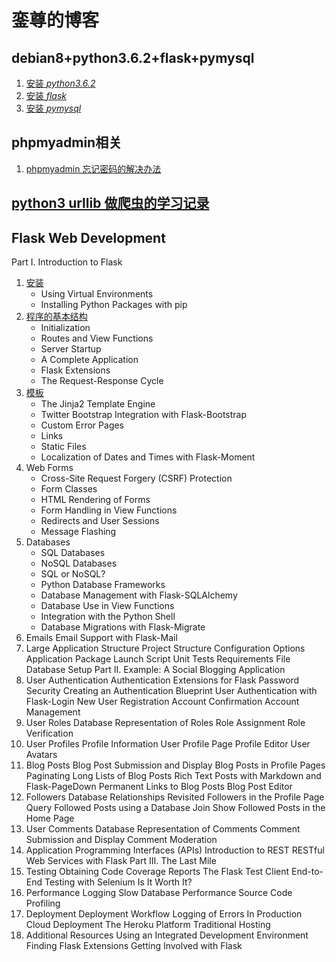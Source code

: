 # 銮尊的博客

## debian8+python3.6.2+flask+pymysql

1. [安装 *python3.6.2*](debian9+flask+uwsgi+pymysq/install/install-python3.6.2.md)
2. [安装 *flask*](debian9+flask+uwsgi+pymysq/install/install-flask.mdd)
3. [安装 *pymysql*](debian9+flask+uwsgi+pymysq/install/install-pymysql.md)

## phpmyadmin相关
1. [phpmyadmin 忘记密码的解决办法](phpmyadmin-set-password.md)

## [python3 urllib 做爬虫的学习记录](python3-urllib.md)

## Flask Web Development
Part I. Introduction to Flask
1. [安装](flask-dev/1.install.md)
    * Using Virtual Environments
    * Installing Python Packages with pip
2. [程序的基本结构](flask-dev/2.Basic_Application_Structure.md)
    * Initialization
    * Routes and View Functions
    * Server Startup
    * A Complete Application
    * Flask Extensions
    * The Request-Response Cycle
3. [模板](flask/3.Templates.md)
    * The Jinja2 Template Engine
    * Twitter Bootstrap Integration with Flask-Bootstrap
    * Custom Error Pages
    * Links
    * Static Files
    * Localization of Dates and Times with Flask-Moment
4. Web Forms
    * Cross-Site Request Forgery (CSRF) Protection
    * Form Classes
    * HTML Rendering of Forms
    * Form Handling in View Functions
    * Redirects and User Sessions
    * Message Flashing
5. Databases
    * SQL Databases
    * NoSQL Databases
    * SQL or NoSQL?
    * Python Database Frameworks
    * Database Management with Flask-SQLAlchemy
    * Database Use in View Functions
    * Integration with the Python Shell
    * Database Migrations with Flask-Migrate
6. Emails
Email Support with Flask-Mail
7. Large Application Structure
Project Structure
Configuration Options
Application Package
Launch Script
Unit Tests
Requirements File
Database Setup
Part II. Example: A Social Blogging Application
8. User Authentication
Authentication Extensions for Flask
Password Security
Creating an Authentication Blueprint
User Authentication with Flask-Login
New User Registration
Account Confirmation
Account Management
9. User Roles
Database Representation of Roles
Role Assignment
Role Verification
10. User Profiles
Profile Information
User Profile Page
Profile Editor
User Avatars
11. Blog Posts
Blog Post Submission and Display
Blog Posts in Profile Pages
Paginating Long Lists of Blog Posts
Rich Text Posts with Markdown and Flask-PageDown
Permanent Links to Blog Posts
Blog Post Editor
12. Followers
Database Relationships Revisited
Followers in the Profile Page
Query Followed Posts using a Database Join
Show Followed Posts in the Home Page
13. User Comments
Database Representation of Comments
Comment Submission and Display
Comment Moderation
14. Application Programming Interfaces (APIs)
Introduction to REST
RESTful Web Services with Flask
Part III. The Last Mile
15. Testing
Obtaining Code Coverage Reports
The Flask Test Client
End-to-End Testing with Selenium
Is It Worth It?
16. Performance
Logging Slow Database Performance
Source Code Profiling
17. Deployment
Deployment Workflow
Logging of Errors In Production
Cloud Deployment
The Heroku Platform
Traditional Hosting
18. Additional Resources
Using an Integrated Development Environment
Finding Flask Extensions
Getting Involved with Flask
